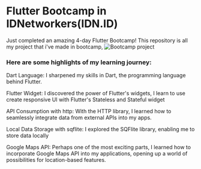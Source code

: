 # Flutter Bootcamp in IDNetworkers(IDN.ID)
Just completed an amazing 4-day Flutter Bootcamp! This repository is all my project that i've made in bootcamp, 
![Bootcamp project](https://imgur.com/kCO9lMa.png)

### Here are some highlights of my learning journey:
Dart Language: I sharpened my skills in Dart, the programming language behind Flutter.  

Flutter Widget: I discovered the power of Flutter's widgets, I learn to use create responsive UI with Flutter's Stateless and Stateful widget
  
API Consumption with http: With the HTTP library, I learned how to seamlessly integrate data from external APIs into my apps.  

Local Data Storage with sqflite: I explored the SQFlite library, enabling me to store data locally  

Google Maps API: Perhaps one of the most exciting parts, I learned how to incorporate Google Maps API into my applications, opening up a world of possibilities for location-based features.
